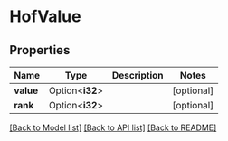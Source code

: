 # HofValue

## Properties

Name | Type | Description | Notes
------------ | ------------- | ------------- | -------------
**value** | Option<**i32**> |  | [optional]
**rank** | Option<**i32**> |  | [optional]

[[Back to Model list]](../README.md#documentation-for-models) [[Back to API list]](../README.md#documentation-for-api-endpoints) [[Back to README]](../README.md)


